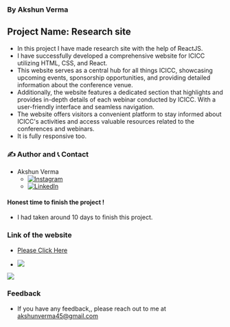 ### By Akshun Verma

## Project Name: Research site

- In this project I have made research site with the help of ReactJS.
- I have successfully developed a comprehensive website for ICICC utilizing HTML, CSS, and React.
- This website serves as a central hub for all things ICICC, showcasing upcoming events, sponsorship opportunities, and providing detailed information about the conference venue.
- Additionally, the website features a dedicated section that highlights and provides in-depth details of each webinar conducted by ICICC. With a user-friendly interface and seamless navigation.
- The website offers visitors a convenient platform to stay informed about ICICC's activities and access valuable resources related to the conferences and webinars.
- It is fully responsive too.

### ✍️ Author and 📞 Contact

- Akshun Verma
  - [![Instagram](https://img.shields.io/badge/Instagram-0A66C2?style=for-the-badge&logo=instagram&logoColor=white)](https://www.instagram.com/akshunn_3945/)
  - [![LinkedIn](https://img.shields.io/badge/-LinkedIn-blue)](https://www.linkedin.com/in/akshun-verma-98110b214/)

#### Honest time to finish the project !

- I had taken around 10 days to finish this project.

### Link of the website

- [Please Click Here](https://ashishsir45.netlify.app/)

- ![](https://img.shields.io/badge/Html--CSS--JS-React-orange)

![](./images/screen.png)

### Feedback

- If you have any feedback,, please reach out to me at akshunverma45@gmail.com
